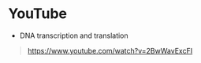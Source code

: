 # YouTube

- DNA transcription and translation
> <a href="https://www.youtube.com/watch?v=2BwWavExcFI" target="_blank">https://www.youtube.com/watch?v=2BwWavExcFI </a> 


